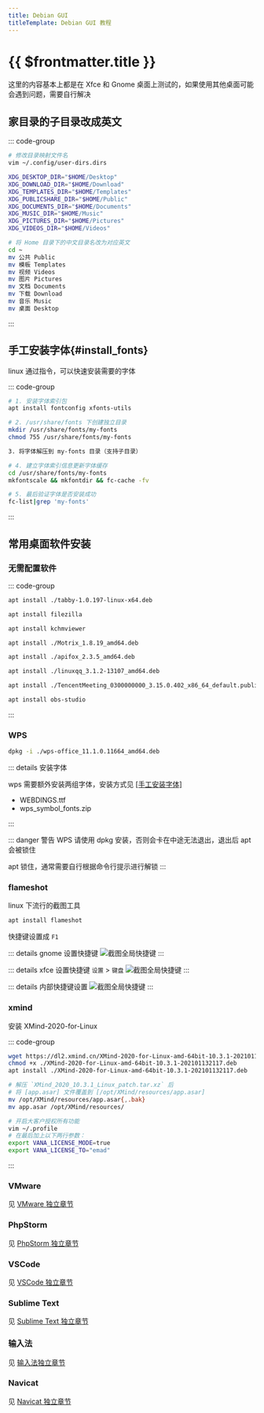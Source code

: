 ```yaml
---
title: Debian GUI
titleTemplate: Debian GUI 教程
---
```


# {{ $frontmatter.title }}

这里的内容基本上都是在 Xfce 和 Gnome 桌面上测试的，如果使用其他桌面可能会遇到问题，需要自行解决

## 家目录的子目录改成英文

::: code-group

```bash [修改目录映射]
# 修改目录映射文件名
vim ~/.config/user-dirs.dirs

XDG_DESKTOP_DIR="$HOME/Desktop"
XDG_DOWNLOAD_DIR="$HOME/Download"
XDG_TEMPLATES_DIR="$HOME/Templates"
XDG_PUBLICSHARE_DIR="$HOME/Public"
XDG_DOCUMENTS_DIR="$HOME/Documents"
XDG_MUSIC_DIR="$HOME/Music"
XDG_PICTURES_DIR="$HOME/Pictures"
XDG_VIDEOS_DIR="$HOME/Videos"
```

```bash [修改目录名]
# 将 Home 目录下的中文目录名改为对应英文
cd ~
mv 公共 Public
mv 模板 Templates
mv 视频 Videos
mv 图片 Pictures
mv 文档 Documents
mv 下载 Download
mv 音乐 Music
mv 桌面 Desktop
```

:::

## 手工安装字体{#install_fonts}

linux 通过指令，可以快速安装需要的字体

::: code-group

```bash [安装包]
# 1. 安装字体索引包
apt install fontconfig xfonts-utils
```

```bash [创建目录]
# 2. /usr/share/fonts 下创建独立目录
mkdir /usr/share/fonts/my-fonts
chmod 755 /usr/share/fonts/my-fonts
```

```txt [解压]
3. 将字体解压到 my-fonts 目录（支持子目录）
```

```bash [建立索引]
# 4. 建立字体索引信息更新字体缓存
cd /usr/share/fonts/my-fonts
mkfontscale && mkfontdir && fc-cache -fv
```

```bash [验证字体]
# 5. 最后验证字体是否安装成功
fc-list|grep 'my-fonts'
```

:::

## 常用桌面软件安装

### 无需配置软件

::: code-group

```bash [终端管理]
apt install ./tabby-1.0.197-linux-x64.deb
```

```bash [FTP传输]
apt install filezilla
```

```bash [chm工具]
apt install kchmviewer
```

```bash [下载工具]
apt install ./Motrix_1.8.19_amd64.deb
```

```bash [API开发]
apt install ./apifox_2.3.5_amd64.deb
```

```bash [QQ]
apt install ./linuxqq_3.1.2-13107_amd64.deb
```

```bash [腾讯会议]
apt install ./TencentMeeting_0300000000_3.15.0.402_x86_64_default.publish.deb
```

```bash [录制工具]
apt install obs-studio
```

:::

### WPS

```bash
dpkg -i ./wps-office_11.1.0.11664_amd64.deb
```

::: details 安装字体

wps 需要额外安装两组字体，安装方式见 [[手工安装字体]](#install_fonts)

- WEBDINGS.ttf
- wps_symbol_fonts.zip

:::

::: danger 警告
WPS 请使用 dpkg 安装，否则会卡在中途无法退出，退出后 apt 会被锁住

apt 锁住，通常需要自行根据命令行提示进行解锁
:::

### flameshot

linux 下流行的截图工具

```bash
apt install flameshot
```

快捷键设置成 `F1`

::: details gnome 设置快捷键
![截图全局快捷键](/assets/debian/gui/001.png)
:::

::: details xfce 设置快捷键
`设置` > `键盘`
![截图全局快捷键](/assets/debian/gui/002.png)
:::

::: details 内部快捷键设置
![截图全局快捷键](/assets/debian/gui/003.png)
:::

### xmind

安装 XMind-2020-for-Linux

::: code-group

```bash [安装]
wget https://dl2.xmind.cn/XMind-2020-for-Linux-amd-64bit-10.3.1-202101132117.deb
chmod +x ./XMind-2020-for-Linux-amd-64bit-10.3.1-202101132117.deb
apt install ./XMind-2020-for-Linux-amd-64bit-10.3.1-202101132117.deb
```

```bash [破解]
# 解压 `XMind_2020_10.3.1_Linux_patch.tar.xz` 后
# 将 [app.asar] 文件覆盖到 [/opt/XMind/resources/app.asar]
mv /opt/XMind/resources/app.asar{,.bak}
mv app.asar /opt/XMind/resources/
```

```bash [大客户授权]
# 开启大客户授权所有功能
vim ~/.profile
# 在最后加上以下两行参数：
export VANA_LICENSE_MODE=true
export VANA_LICENSE_TO="emad"
```

:::

### VMware

见 [VMware 独立章节](./vmware)

### PhpStorm

见 [PhpStorm 独立章节](./phpstorm)

### VSCode

见 [VSCode 独立章节](./vscode)

### Sublime Text

见 [Sublime Text 独立章节](./sublime)

### 输入法

见 [输入法独立章节](./pinyin)

### Navicat

见 [Navicat 独立章节](./navicat)
